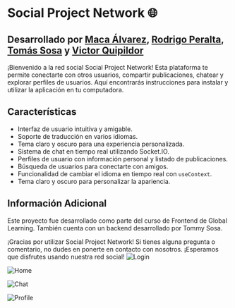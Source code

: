 # Social Project Network 🌐

## Desarrollado por [Maca Álvarez](https://github.com/MacaAC), [Rodrigo Peralta](https://github.com/Rodrigopm98), [Tomás Sosa](https://github.com/TommySosa) y [Victor Quipildor](https://www.github.com/TQcmd37)

¡Bienvenido a la red social Social Project Network! Esta plataforma te permite conectarte con otros usuarios, compartir publicaciones, chatear y explorar perfiles de usuarios. Aquí encontrarás instrucciones para instalar y utilizar la aplicación en tu computadora.

## Características
- Interfaz de usuario intuitiva y amigable.
- Soporte de traducción en varios idiomas.
- Tema claro y oscuro para una experiencia personalizada.
- Sistema de chat en tiempo real utilizando Socket.IO.
- Perfiles de usuario con información personal y listado de publicaciones.
- Búsqueda de usuarios para conectarte con amigos.
- Funcionalidad de cambiar el idioma en tiempo real con `useContext`.
- Tema claro y oscuro para personalizar la apariencia.


## Información Adicional
Este proyecto fue desarrollado como parte del curso de Frontend de Global Learning. También cuenta con un backend desarrollado por Tommy Sosa.

¡Gracias por utilizar Social Project Network! Si tienes alguna pregunta o comentario, no dudes en ponerte en contacto con nosotros. ¡Esperamos que disfrutes usando nuestra red social!
![Login](https://firebasestorage.googleapis.com/v0/b/social-network-dev-e3ccc.appspot.com/o/imagenes%20readme%2Flogin.png?alt=media&token=0d250329-751e-4d64-9154-bf22115aaa05)

![Home](https://firebasestorage.googleapis.com/v0/b/social-network-dev-e3ccc.appspot.com/o/imagenes%20readme%2Fhome.png?alt=media&token=8d59d8cf-ab20-4b6e-8eb9-d01b3702ea74)

![Chat](https://firebasestorage.googleapis.com/v0/b/social-network-dev-e3ccc.appspot.com/o/imagenes%20readme%2Fchat.png?alt=media&token=2d2d77a1-d10c-442b-92c4-e129261fa2de)

![Profile](https://firebasestorage.googleapis.com/v0/b/social-network-dev-e3ccc.appspot.com/o/imagenes%20readme%2Fprofile.png?alt=media&token=5fb6704a-7557-4093-82bc-8fe113866ce1)
